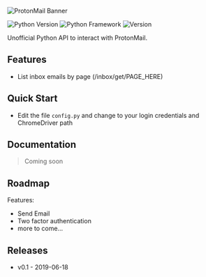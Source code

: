 ![ProtonMail Banner](https://protonmail.com/images/media/brand/protonmail-corporate-matterhorn.jpg "ProtonMail Mountains Banner")

![Python Version](https://img.shields.io/badge/Python-3.7-yellow.svg)
![Python Framework](https://img.shields.io/badge/Framework-Flask-green.svg)
![Version](https://img.shields.io/badge/Version-0.1-blue.svg)

Unofficial Python API to interact with ProtonMail.

## Features
* List inbox emails by page (/inbox/get/PAGE_HERE)

## Quick Start
* Edit the file ```config.py``` and change to your login credentials and ChromeDriver path

## Documentation
> Coming soon

## Roadmap
Features:
* Send Email
* Two factor authentication
* more to come...

## Releases
* v0.1 - 2019-06-18
